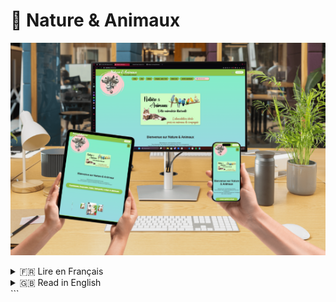 # 🌿 Nature & Animaux

![Bannière du site](./docs/images/banner.png)

<details>
<summary>🇫🇷 Lire en Français</summary>

## 📌 Présentation du projet

Nature & Animaux est un site e-commerce dédié aux produits naturels et animaliers.  
Le projet vise à remplacer l’ancien site basé sur Wix pour réduire les coûts et offrir plus de liberté technique.  

Les objectifs principaux :  
- Mise en place d’une boutique en ligne performante.  
- Gestion des utilisateurs et administrateurs.  
- Gestion des commandes, produits et stocks via une interface admin simple.  
- Authentification sécurisée (utilisateurs et admins).  
- Connexion Google OAuth2.  
- Optimisation des performances (lazy loading, responsive design).  

---

## 🛠️ Stack Technique

- **Frontend** : Angular (mode standalone, responsive mobile/tablette/desktop).  
- **Backend** : Django (API REST).  
- **Base de données relationnelle** : PostgreSQL (utilisateurs et administrateurs).  
- **Base de données NoSQL** : MongoDB (produits).  
- **Autres** : Cloudinary (upload d’images), Stripe (paiements en ligne), OAuth2 (Google login).  

---

## 📂 Architecture

![Diagramme d’architecture](./docs/images/architecture.png)

---

## 🗄️ Base de données

![Diagramme BDD](./docs/images/database.png)

- **PostgreSQL** : gestion des utilisateurs et des administrateurs.  
- **MongoDB** : stockage des produits et gestion flexible du catalogue.  

---

## Installation & Lancement

### 1. Cloner le projet
```
git clone https://github.com/TON_GITHUB/Nature-Animaux.git
cd Nature-Animaux
```
### 2. Lancer le backend (Django)
```
cd backend
python -m venv .venv
source .venv/bin/activate
pip install -r requirements.txt
python manage.py migrate
python manage.py runserver
```
### 3. Lancer le frontend (Angular)
```
cd frontend
npm install
ng serve
```
Le site sera accessible sur : http://localhost:4200

L’API sur : http://127.0.0.1:8000

## Fonctionnalités principales
Authentification sécurisée (JWT + OAuth2 Google).

Gestion des produits (CRUD).

Gestion des utilisateurs et administrateurs.

Panier et commandes.

Paiement en ligne (Stripe).

Upload d’images (Cloudinary).

Responsive design.

## Roadmap
 Mise en place de la base projet (Angular + Django).

 Authentification sécurisée.

 Gestion utilisateurs/admins.

 Connexion PostgreSQL & MongoDB.

 Lazy loading (optimisation perf).

 Intégration paiement Stripe.

 Gestion avancée des commandes & livraisons.

 Finalisation interface admin.

## Équipe
Erwan Lebreton – Développeur Fullstack (Frontend & Backend).

Yoann Gaubert – Responsable projet (Nature & Animaux).

</details>


<details>
<summary>🇬🇧 Read in English</summary>

##  Project Overview

Nature & Animaux is an e-commerce website dedicated to natural and animal-related products.  
The project aims to replace the former Wix-based site to reduce costs and provide greater technical freedom.  

Main objectives:  
- Build a high-performance online store.  
- Manage users and administrators.  
- Manage orders, products, and stock through a simple admin interface.  
- Secure authentication (users and admins).  
- Google OAuth2 login integration.  
- Performance optimization (lazy loading, responsive design).  

---

## Tech Stack

- **Frontend**: Angular (standalone mode, responsive for mobile/tablet/desktop).  
- **Backend**: Django (REST API).  
- **Relational Database**: PostgreSQL (users and administrators).  
- **NoSQL Database**: MongoDB (products).  
- **Others**: Cloudinary (image uploads), Stripe (online payments), OAuth2 (Google login).  

---

## Architecture

![System Architecture](./docs/images/architecture.png)

---

##  Database

![Database Diagram](./docs/images/database.png)

- **PostgreSQL**: handles users and administrators.  
- **MongoDB**: manages products with flexible catalog storage.  

---

## Installation & Setup

### 1. Clone the project
```bash
git clone https://github.com/TON_GITHUB/Nature-Animaux.git
cd Nature-Animaux
```
### 2. Run the backend (Django)
```
cd backend
python -m venv .venv
source .venv/bin/activate
pip install -r requirements.txt
python manage.py migrate
python manage.py runserver
```
### 3. Run the frontend (Angular)
```
cd frontend
npm install
ng serve
```

The website will be available at: http://localhost:4200

The API at: http://127.0.0.1:8000

## Key Features

Secure authentication (JWT + Google OAuth2).

Product management (CRUD).

User and admin management.

Cart and orders.

Online payments (Stripe).

Image upload (Cloudinary).

Responsive design.

## Roadmap

 Project setup (Angular + Django).

 Secure authentication.

 User/admin management.

 PostgreSQL & MongoDB connection.

 Lazy loading (performance optimization).

 Stripe payment integration.

 Advanced order & delivery management.

 Admin interface finalization.

## Team

Erwan Lebreton – Fullstack Developer (Frontend & Backend).

Yoann Gaubert – Project Manager (Nature & Animaux).

</details> ```